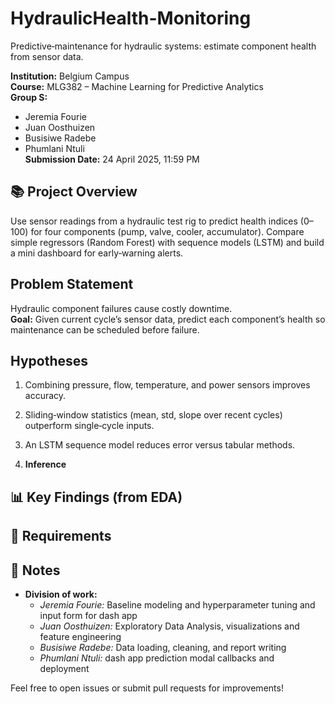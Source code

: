 # HydraulicHealth-Monitoring

Predictive‑maintenance for hydraulic systems: estimate component health from sensor data.

**Institution:** Belgium Campus  
**Course:** MLG382 – Machine Learning for Predictive Analytics  
**Group S:**

- Jeremia Fourie
- Juan Oosthuizen
- Busisiwe Radebe
- Phumlani Ntuli  
  **Submission Date:** 24 April 2025, 11:59 PM

## 📚 Project Overview

Use sensor readings from a hydraulic test rig to predict health indices (0–100) for four components (pump, valve, cooler, accumulator). Compare simple regressors (Random Forest) with sequence models (LSTM) and build a mini dashboard for early‑warning alerts.

## Problem Statement

Hydraulic component failures cause costly downtime.  
**Goal:** Given current cycle’s sensor data, predict each component’s health so maintenance can be scheduled before failure.

## Hypotheses

1. Combining pressure, flow, temperature, and power sensors improves accuracy.
2. Sliding‑window statistics (mean, std, slope over recent cycles) outperform single‑cycle inputs.
3. An LSTM sequence model reduces error versus tabular methods.

4. **Inference**

## 📊 Key Findings (from EDA)

## 🔧 Requirements

## 📝 Notes

- **Division of work:**
  - _Jeremia Fourie:_ Baseline modeling and hyperparameter tuning and input form for dash app
  - _Juan Oosthuizen:_ Exploratory Data Analysis, visualizations and feature engineering
  - _Busisiwe Radebe:_ Data loading, cleaning, and report writing
  - _Phumlani Ntuli:_ dash app prediction modal callbacks and deployment

Feel free to open issues or submit pull requests for improvements!
